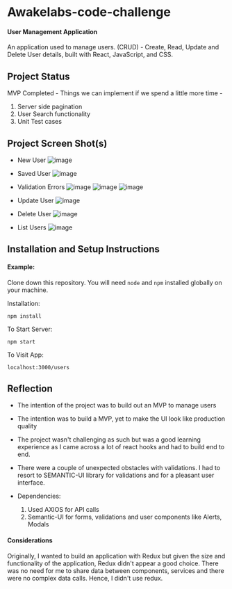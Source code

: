 # Awakelabs-code-challenge

#### User Management Application

An application used to manage users. (CRUD) - Create, Read, Update and Delete User details, built with React, JavaScript, and CSS.

## Project Status

MVP Completed - Things we can implement if we spend a little more time - 
1. Server side pagination
2. User Search functionality
3. Unit Test cases

## Project Screen Shot(s)
- New User 
![image](https://user-images.githubusercontent.com/88701/197379658-1e408fde-2f03-45cd-9d15-30fd42889449.png)

- Saved User
![image](https://user-images.githubusercontent.com/88701/197379648-45345fd8-e655-403d-9368-d4459a02fa63.png)

- Validation Errors
![image](https://user-images.githubusercontent.com/88701/197380840-ba417aac-52ff-4d8d-b3d9-8ddf71ef84c4.png)
![image](https://user-images.githubusercontent.com/88701/197380853-0b23a0f1-a0cb-486d-b1f8-11952b726e53.png)
![image](https://user-images.githubusercontent.com/88701/197380861-21447f25-550e-4e18-8b43-716cf1eac96e.png)



- Update User
![image](https://user-images.githubusercontent.com/88701/197379735-4011b087-0029-4ae7-9d29-3547b15962a3.png)

- Delete User
![image](https://user-images.githubusercontent.com/88701/197379774-011e372a-e5e0-4f43-8810-83611452103c.png)

- List Users 
![image](https://user-images.githubusercontent.com/88701/197379807-01532bb3-e97b-4676-926e-a9bbf842a4bd.png)



## Installation and Setup Instructions

#### Example:  

Clone down this repository. You will need `node` and `npm` installed globally on your machine.  

Installation:

`npm install`  

To Start Server:

`npm start`  

To Visit App:

`localhost:3000/users`  

## Reflection
  - The intention of the project was to build out an MVP to manage users
  - The intention was to build a MVP, yet to make the UI look like production quality
  - The project wasn't challenging as such but was a good learning experience as I came across a lot of react hooks and had to build end to end.
  - There were a couple of unexpected obstacles with validations. I had to resort to SEMANTIC-UI library for validations and for a pleasant user interface.

  - Dependencies:
    1. Used AXIOS for API calls
    2. Semantic-UI for forms, validations and user components like Alerts, Modals
 
#### Considerations 

Originally, I wanted to build an application with Redux but given the size and functionality of the application, Redux didn't appear a good choice. There was no need for me to share data between components, services and there were  no complex data calls. Hence, I didn't use redux. 

